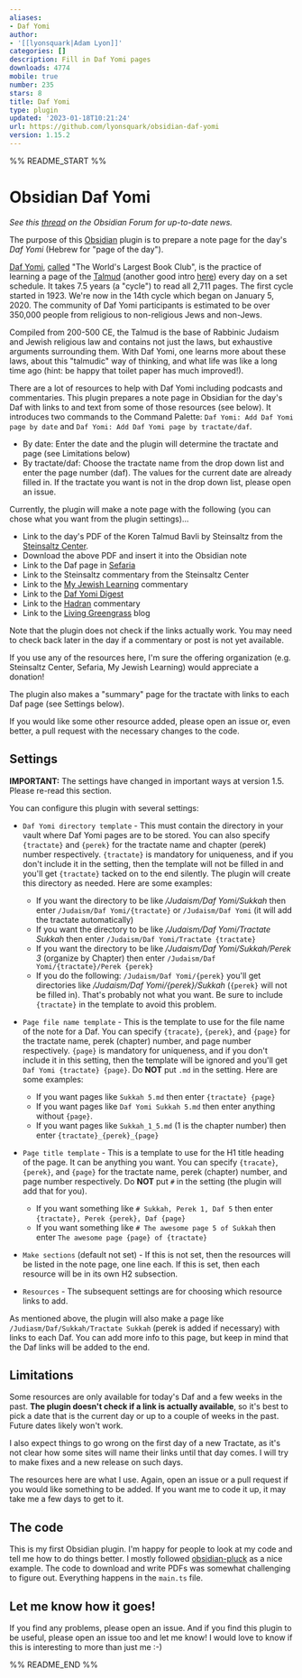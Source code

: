 ```yaml
---
aliases:
- Daf Yomi
author:
- '[[lyonsquark|Adam Lyon]]'
categories: []
description: Fill in Daf Yomi pages
downloads: 4774
mobile: true
number: 235
stars: 8
title: Daf Yomi
type: plugin
updated: '2023-01-18T10:21:24'
url: https://github.com/lyonsquark/obsidian-daf-yomi
version: 1.15.2
---
```


%% README_START %%

# Obsidian Daf Yomi

*See this [thread](https://forum.obsidian.md/t/new-plugin-daf-yomi/22075) on the Obsidian Forum for up-to-date news.*

The purpose of this [Obsidian](https://obsidian.md) plugin is to prepare a note page for the day's *Daf Yomi* (Hebrew for "page of the day").

[Daf Yomi](https://en.wikipedia.org/wiki/Daf_Yomi), [called](https://www.wsj.com/articles/the-worlds-largest-book-club-1505861966) "The World's Largest Book Club", is the practice of learning a page of the [Talmud](https://en.wikipedia.org/wiki/Talmud) (another good intro [here](https://steinsaltz.org/talmud/)) every day on a set schedule. It takes 7.5 years (a "cycle") to read all 2,711 pages. The first cycle started in 1923. We're now in the 14th cycle which began on January 5, 2020. The community of Daf Yomi participants is estimated to be over 350,000 people from religious to non-religious Jews and non-Jews.

Compiled from 200-500 CE, the Talmud is the base of Rabbinic Judaism and Jewish religious law and contains not just the laws, but exhaustive arguments surrounding them. With Daf Yomi, one learns more about these laws, about this "talmudic" way of thinking, and what life was like a long time ago (hint: be happy that toilet paper has much improved!).

There are a lot of resources to help with Daf Yomi including podcasts and commentaries. This plugin prepares a note page in Obsidian for the day's Daf with links to and text from some of those resources (see below). It introduces two commands to the Command Palette: `Daf Yomi: Add Daf Yomi page by date` and `Daf Yomi: Add Daf Yomi page by tractate/daf`.

- By date: Enter the date and the plugin will determine the tractate and page (see Limitations below)
- By tractate/daf: Choose the tractate name from the drop down list and enter the page number (daf). The values for the current date are already filled in. If the tractate you want is not in the drop down list, please open an issue. 

Currently, the plugin will make a note page with the following (you can chose what you want from the plugin settings)...

- Link to the day's PDF of the Koren Talmud Bavli by Steinsaltz from the [Steinsaltz Center](https://www.steinsaltz-center.org/home/doc.aspx?mCatID=68446).
- Download the above PDF and insert it into the Obsidian note
- Link to the Daf page in [Sefaria](https://www.sefaria.org/daf-yomi)
- Link to the Steinsaltz commentary from the Steinsaltz Center
- Link to the [My Jewish Learning](https://www.myjewishlearning.com/category/study/jewish-texts/talmud/) commentary
- Link to the [Daf Yomi Digest](https://www.dafdigest.org)
- Link to the [Hadran](https://hadran.org.il) commentary
- Link to the [Living Greengrass](https://livinggreengrass.home.blog) blog

Note that the plugin does not check if the links actually work. You may need to check back later in the day if a commentary or post is not yet available. 

If you use any of the resources here, I'm sure the offering organization (e.g. Steinsaltz Center, Sefaria, My Jewish Learning) would appreciate a donation!

The plugin also makes a "summary" page for the tractate with links to each Daf page (see Settings below).

If you would like some other resource added, please open an issue or, even better, a pull request with the necessary changes to the code.

## Settings

**IMPORTANT:** The settings have changed in important ways at version 1.5. Please re-read this section.

You can configure this plugin with several settings:

- `Daf Yomi directory template` - This must contain the directory in your vault where Daf Yomi pages are to be stored. You can also specify `{tractate}` and `{perek}` for the tractate name and chapter (perek) number respectively. `{tractate}` is mandatory for uniqueness, and if you don't include it in the setting, then the template will not be filled in and you'll get `{tractate}` tacked on to the end silently. The plugin will create this directory as needed. Here are some examples:
  - If you want the directory to be like */Judaism/Daf Yomi/Sukkah* then enter `/Judaism/Daf Yomi/{tractate}` or `/Judaism/Daf Yomi` (it will add the tractate automatically)
  - If you want the directory to be like */Judaism/Daf Yomi/Tractate Sukkah* then enter `/Judaism/Daf Yomi/Tractate {tractate}`
  - If you want the directory to be like */Judaism/Daf Yomi/Sukkah/Perek 3* (organize by Chapter) then enter `/Judaism/Daf Yomi/{tractate}/Perek {perek}`
  - If you do the following: `/Judaism/Daf Yomi/{perek}` you'll get directories like */Judaism/Daf Yomi/{perek}/Sukkah* (`{perek}` will not be filled in). That's probably not what you want. Be sure to include `{tractate}` in the template to avoid this problem.

- `Page file name template` - This is the template to use for the file name of the note for a Daf. You can specify `{tracate}`, `{perek}`, and `{page}` for the tractate name, perek (chapter) number, and page number respectively. `{page}` is mandatory for uniqueness, and if you don't include it in this setting, then the template will be ignored and you'll get `Daf Yomi {tractate} {page}`. Do **NOT** put `.md` in the setting. Here are some examples:
  - If you want pages like `Sukkah 5.md` then enter `{tractate} {page}`
  - If you want pages like `Daf Yomi Sukkah 5.md` then enter anything without `{page}`.
  - If you want pages like `Sukkah_1_5.md` (1 is the chapter number) then enter `{tractate}_{perek}_{page}`

- `Page title template` - This is a template to use for the H1 title heading of the page. It can be anything you want. You can specify `{tracate}`, `{perek}`, and `{page}` for the tractate name, perek (chapter) number, and page number respectively. Do **NOT** put `#` in the setting (the plugin will add that for you).
  - If you want something like `# Sukkah, Perek 1, Daf 5` then enter `{tractate}, Perek {perek}, Daf {page}`
  - If you want something like `# The awesome page 5 of Sukkah` then enter `The awesome page {page} of {tractate}`

- `Make sections` (default not set) - If this is not set, then the resources will be listed in the note page, one line each. If this is set, then each resource will be in its own H2 subsection.

- `Resources` - The subsequent settings are for choosing which resource links to add.

As mentioned above, the plugin will also make a page like `/Judiasm/Daf/Sukkah/Tractate Sukkah` (perek is added if necessary) with links to each Daf. You can add more info to this page, but keep in mind that the Daf links will be added to the end.

## Limitations
Some resources are only available for today's Daf and a few weeks in the past. **The plugin doesn't check if a link is actually available**, so it's best to pick a date that is the current day or up to a couple of weeks in the past. Future dates likely won't work.

I also expect things to go wrong on the first day of a new Tractate, as it's not clear how some sites will name their links until that day comes. I will try to make fixes and a new release on such days.

The resources here are what I use. Again, open an issue or a pull request if you would like something to be added. If you want me to code it up, it may take me a few days to get to it.

## The code
This is my first Obsidian plugin. I'm happy for people to look at my code and tell me how to do things better. I mostly followed [obsidian-pluck](https://github.com/kevboh/obsidian-pluck) as a nice example. The code to download and write PDFs was somewhat challenging to figure out. Everything happens in the `main.ts` file.

## Let me know how it goes!
If you find any problems, please open an issue. And if you find this plugin to be useful, please open an issue too and let me know! I would love to know if this is interesting to more than just me :-)


%% README_END %%